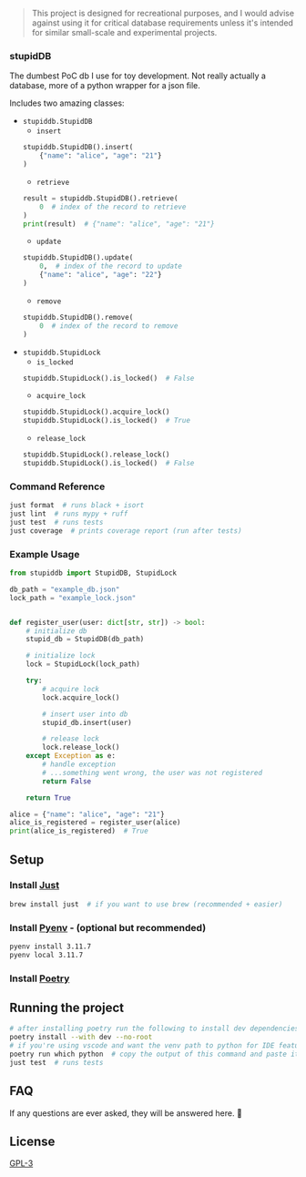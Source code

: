 >This project is designed for recreational purposes, and I would advise against using it for critical database requirements unless it's intended for similar small-scale and experimental projects.

### stupidDB

The dumbest PoC db I use for toy development. Not really actually a database, more of a python wrapper for a json file.

Includes two amazing classes:
- `stupiddb.StupidDB`
    - `insert`
    ```python
    stupiddb.StupidDB().insert(
        {"name": "alice", "age": "21"}
    )
    ```
    - `retrieve`
    ```python
    result = stupiddb.StupidDB().retrieve(
        0  # index of the record to retrieve
    )
    print(result)  # {"name": "alice", "age": "21"}
    ```
    - `update`
    ```python
    stupiddb.StupidDB().update(
        0,  # index of the record to update
        {"name": "alice", "age": "22"}
    )
    ```
    - `remove`
    ```python
    stupiddb.StupidDB().remove(
        0  # index of the record to remove
    )
    ```
- `stupiddb.StupidLock`
    - `is_locked`
    ```python
    stupiddb.StupidLock().is_locked()  # False
    ```
    - `acquire_lock`
    ```python
    stupiddb.StupidLock().acquire_lock()
    stupiddb.StupidLock().is_locked()  # True
    ```
    - `release_lock`
    ```python
    stupiddb.StupidLock().release_lock()
    stupiddb.StupidLock().is_locked()  # False
    ```

### Command Reference
```bash
just format  # runs black + isort
just lint  # runs mypy + ruff
just test  # runs tests
just coverage  # prints coverage report (run after tests)
```

### Example Usage
```python
from stupiddb import StupidDB, StupidLock

db_path = "example_db.json"
lock_path = "example_lock.json"


def register_user(user: dict[str, str]) -> bool:
    # initialize db
    stupid_db = StupidDB(db_path)

    # initialize lock
    lock = StupidLock(lock_path)

    try:
        # acquire lock
        lock.acquire_lock()

        # insert user into db
        stupid_db.insert(user)

        # release lock
        lock.release_lock()
    except Exception as e:
        # handle exception
        # ...something went wrong, the user was not registered
        return False

    return True

alice = {"name": "alice", "age": "21"}
alice_is_registered = register_user(alice)
print(alice_is_registered)  # True
```


## Setup

### Install [Just](https://github.com/casey/just)
```bash
brew install just  # if you want to use brew (recommended + easier)
```

### Install [Pyenv](https://github.com/pyenv/pyenv) - (optional but recommended)
```bash
pyenv install 3.11.7
pyenv local 3.11.7
```

### Install [Poetry](https://python-poetry.org/docs/)

## Running the project
```bash
# after installing poetry run the following to install dev dependencies
poetry install --with dev --no-root
# if you're using vscode and want the venv path to python for IDE features
poetry run which python  # copy the output of this command and paste it into your .vscode/settings.json {"python.defaultInterpreterPath": PATH}
just test  # runs tests
```

## FAQ

If any questions are ever asked, they will be answered here. 🙋

## License

[GPL-3](https://choosealicense.com/licenses/gpl-3.0/)
